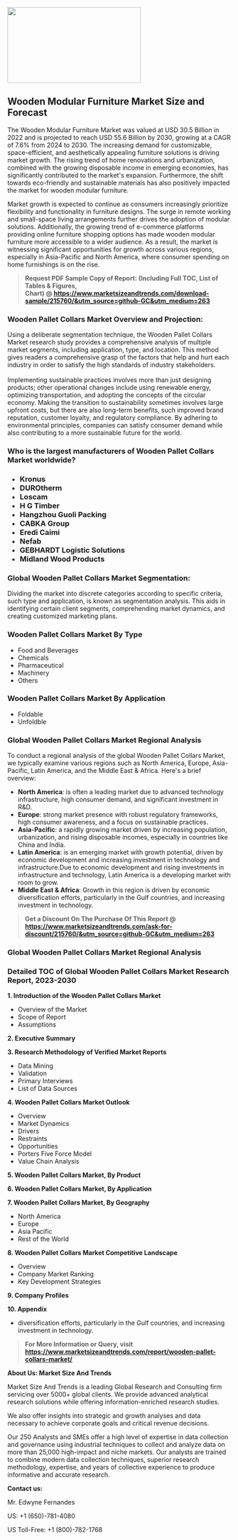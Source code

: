 <p><img class="alignnone size-medium wp-image-20088" src="https://ffe5etoiles.com/wp-content/uploads/2024/12/MST1-300x171.png" alt="" width="300" height="171" /></p><h2>Wooden Modular Furniture Market Size and Forecast</h2><p>The Wooden Modular Furniture Market was valued at USD 30.5 Billion in 2022 and is projected to reach USD 55.6 Billion by 2030, growing at a CAGR of 7.6% from 2024 to 2030. The increasing demand for customizable, space-efficient, and aesthetically appealing furniture solutions is driving market growth. The rising trend of home renovations and urbanization, combined with the growing disposable income in emerging economies, has significantly contributed to the market's expansion. Furthermore, the shift towards eco-friendly and sustainable materials has also positively impacted the market for wooden modular furniture.</p><p>Market growth is expected to continue as consumers increasingly prioritize flexibility and functionality in furniture designs. The surge in remote working and small-space living arrangements further drives the adoption of modular solutions. Additionally, the growing trend of e-commerce platforms providing online furniture shopping options has made wooden modular furniture more accessible to a wider audience. As a result, the market is witnessing significant opportunities for growth across various regions, especially in Asia-Pacific and North America, where consumer spending on home furnishings is on the rise.</p></p><blockquote id="" class=""><strong>Request PDF Sample Copy of Report: (Including Full TOC, List of Tables &amp; Figures, Chart)&nbsp;@&nbsp;<strong><a href="https://www.marketsizeandtrends.com/download-sample/215760/&utm_source=github-GC&utm_medium=263" target="_blank">https://www.marketsizeandtrends.com/download-sample/215760/&utm_source=github-GC&utm_medium=263</a></strong></strong></blockquote><h3 id="" class="">Wooden Pallet Collars Market&nbsp;Overview and Projection:</h3><p id="" class="">Using a deliberate segmentation technique, the Wooden Pallet Collars Market research study provides a comprehensive analysis of multiple market segments, including application, type, and location. This method gives readers a comprehensive grasp of the factors that help and hurt each industry in order to satisfy the high standards of industry stakeholders. <br /> <br />Implementing sustainable practices involves more than just designing products; other operational changes include using renewable energy, optimizing transportation, and adopting the concepts of the circular economy. Making the transition to sustainability sometimes involves large upfront costs, but there are also long-term benefits, such improved brand reputation, customer loyalty, and regulatory compliance. By adhering to environmental principles, companies can satisfy consumer demand while also contributing to a more sustainable future for the world.</p><h3 id="" class="">Who is the largest manufacturers of&nbsp;Wooden Pallet Collars Market worldwide?</h3><h3 class=""><p><ul><li>Kronus </li><li> DUROtherm </li><li> Loscam </li><li> H G Timber </li><li> Hangzhou Guoli Packing </li><li> CABKA Group </li><li> Eredi Caimi </li><li> Nefab </li><li> GEBHARDT Logistic Solutions </li><li> Midland Wood Products</li></ul></p></h3><h3 id="" class="">Global&nbsp;Wooden Pallet Collars Market Segmentation:</h3><p id="" class="">Dividing the market into discrete categories according to specific criteria, such type and application, is known as segmentation analysis. This aids in identifying certain client segments, comprehending market dynamics, and creating customized marketing plans.</p><h3 id="" class="">Wooden Pallet Collars Market&nbsp;By Type</h3><p><p><ul><li>Food and Beverages</li><li> Chemicals</li><li> Pharmaceutical</li><li> Machinery</li><li> Others</p></li></ul></p></p><h3 id="" class="">Wooden Pallet Collars Market&nbsp;By Application</h3><p class=""><p><ul><li>Foldable</li><li> Unfoldble</li></ul></p></p><h3 id="" class="">Global Wooden Pallet Collars Market Regional Analysis</h3><p id="" class="">To conduct a regional analysis of the global Wooden Pallet Collars Market, we typically examine various regions such as North America, Europe, Asia-Pacific, Latin America, and the Middle East &amp; Africa. Here's a brief overview:</p><ul><li><strong>North America</strong>: is often a leading market due to advanced technology infrastructure, high consumer demand, and significant investment in R&amp;D.</li><li><strong>Europe</strong>: strong market presence with robust regulatory frameworks, high consumer awareness, and a focus on sustainable practices.</li><li><strong>Asia-Pacific</strong>: a rapidly growing market driven by increasing population, urbanization, and rising disposable incomes, especially in countries like China and India.</li><li><strong>Latin America</strong>: is an emerging market with growth potential, driven by economic development and increasing investment in technology and infrastructure.Due to economic development and rising investments in infrastructure and technology, Latin America is a developing market with room to grow.</li><li><strong>Middle East &amp; Africa</strong>: Growth in this region is driven by economic diversification efforts, particularly in the Gulf countries, and increasing investment in technology.</li></ul><blockquote id="" class=""><strong>Get a Discount On The Purchase Of This Report @ <strong><a href="https://www.marketsizeandtrends.com/ask-for-discount/215760/&utm_source=github-GC&utm_medium=263" target="_blank">https://www.marketsizeandtrends.com/ask-for-discount/215760/&utm_source=github-GC&utm_medium=263</a></strong></strong></blockquote><h3 id="" class="">Global Wooden Pallet Collars Market Regional Analysis</h3><h3 id="" class="">Detailed TOC of Global Wooden Pallet Collars Market Research Report, 2023-2030</h3><p id="" class=""><strong>1. Introduction of the Wooden Pallet Collars Market</strong></p><ul><li>Overview of the Market</li><li>Scope of Report</li><li>Assumptions</li></ul><p id="" class=""><strong>2. Executive Summary</strong></p><p id="" class=""><strong>3. Research Methodology of Verified Market Reports</strong></p><ul><li>Data Mining</li><li>Validation</li><li>Primary Interviews</li><li>List of Data Sources</li></ul><p id="" class=""><strong>4. Wooden Pallet Collars Market Outlook</strong></p><ul><li>Overview</li><li>Market Dynamics</li><li>Drivers</li><li>Restraints</li><li>Opportunities</li><li>Porters Five Force Model</li><li>Value Chain Analysis</li></ul><p id="" class=""><strong>5. Wooden Pallet Collars Market, By Product</strong></p><p id="" class=""><strong>6. Wooden Pallet Collars Market, By Application</strong></p><p id="" class=""><strong>7. Wooden Pallet Collars Market, By Geography</strong></p><ul><li>North America</li><li>Europe</li><li>Asia Pacific</li><li>Rest of the World</li></ul><p id="" class=""><strong>8. Wooden Pallet Collars Market Competitive Landscape</strong></p><ul><li>Overview</li><li>Company Market Ranking</li><li>Key Development Strategies</li></ul><p id="" class=""><strong>9. Company Profiles</strong></p><p id="" class=""><strong>10. Appendix</strong></p><ul><li>diversification efforts, particularly in the Gulf countries, and increasing investment in technology.</li></ul><blockquote id="" class=""><strong>For More Information or Query, visit <strong><strong><a href="https://www.marketsizeandtrends.com/report/wooden-pallet-collars-market/" target="_blank">https://www.marketsizeandtrends.com/report/wooden-pallet-collars-market/</a></strong></strong></strong></blockquote><p id="" class=""><strong>About Us: Market Size And Trends</strong></p><p id="" class="">Market Size And Trends is a leading Global Research and Consulting firm servicing over 5000+ global clients. We provide advanced analytical research solutions while offering information-enriched research studies.</p><p id="" class="">We also offer insights into strategic and growth analyses and data necessary to achieve corporate goals and critical revenue decisions.</p><p id="" class="">Our 250 Analysts and SMEs offer a high level of expertise in data collection and governance using industrial techniques to collect and analyze data on more than 25,000 high-impact and niche markets. Our analysts are trained to combine modern data collection techniques, superior research methodology, expertise, and years of collective experience to produce informative and accurate research.</p><p id="" class=""><strong>Contact us:</strong></p><p id="" class="">Mr. Edwyne Fernandes</p><p id="" class="">US: +1 (650)-781-4080</p><p id="" class="">US Toll-Free: +1 (800)-782-1768</p>
